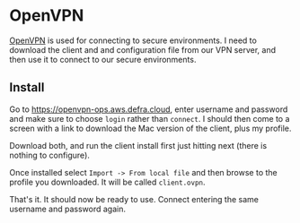 # OpenVPN

[OpenVPN](https://openvpn.net/index.php/access-server/docs/quick-start-guide/495-connecting-to-openvpn-access-server-using-the-connect-client-on-mac.html) is used for connecting to secure environments. I need to download the client and and configuration file from our VPN server, and then use it to connect to our secure environments.

## Install

Go to <https://openvpn-ops.aws.defra.cloud>, enter username and password and make sure to choose `login` rather than `connect`. I should then come to a screen with a link to download the Mac version of the client, plus my profile.

Download both, and run the client install first just hitting next (there is nothing to configure).

Once installed select `Import -> From local file` and then browse to the profile you downloaded. It will be called `client.ovpn`.

That's it. It should now be ready to use. Connect entering the same username and password again.

